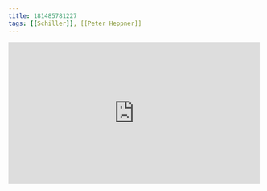 ```yaml
---
title: 181485781227
tags: [[Schiller]], [[Peter Heppner]]
---
```

<iframe allow="accelerometer; autoplay; clipboard-write; encrypted-media; gyroscope; picture-in-picture" allowfullscreen="" frameborder="0" height="281" id="youtube_iframe" src="https://www.youtube.com/embed/dQlxjSm0qU0?feature=oembed&amp;enablejsapi=1&amp;origin=https://safe.txmblr.com&amp;wmode=opaque" width="500"></iframe>